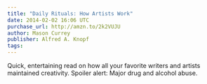```yaml
---
title: "Daily Rituals: How Artists Work"
date: 2014-02-02 16:06 UTC
purchase_url: http://amzn.to/2k2VUJU
author: Mason Currey
publisher: Alfred A. Knopf
tags:
---
```


Quick, entertaining read on how all your favorite writers and artists maintained creativity. Spoiler alert: Major drug and alcohol abuse.
